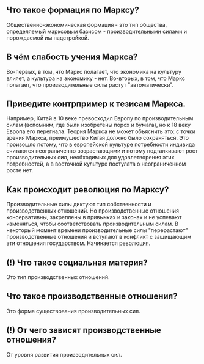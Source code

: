 ## Что такое формация по Марксу?
Общественно-экономическая формация - это тип общества, определяемый марксовым базисом - производительными силами и порождаемой им надстройкой.

## В чём слабость учения Маркса?
Во-первых, в том, что Маркс полагает, что экономика на культуру влияет, а культура на экономику - нет.
Во-вторых, в том, что Маркс полагает, что производительные силы растут "автоматически".

## Приведите контрпример к тезисам Маркса.
Например, Китай в 10 веке превосходил Европу по производительным силам (вспомним, где были изобретены порох и бумага), но к 18 веку Европа его перегнала.
Теория Маркса не может объяснить это: с точки зрения Маркса, преимущество Китая должно было сохраняться.
Это произошло потому, что в европейской культуре потребности индивида считаются неограниченно возрастающими и потому подталкивают рост производительных сил, необходимых для удовлетворения этих потребностей, а в восточной культуре постулата о неограниченном росте нет.

## Как происходит революция по Марксу?
Производительные силы диктуют тип собственности и производственных отношений.
Но производственные отношения консервативны, закреплены в привычках и законах и не успевают изменяться, чтобы соответствовать производительным силам.
В некоторый момент времени производительные силы "перерастают" производственные отношения и вступают в конфликт с защищающим эти отношения государством.
Начинается революция.

## (!) Что такое социальная материя?
Это тип производственных отношений.

## Что такое производственные отношения?
Это форма существования производительных сил.

## (!) От чего зависят производственные отношения?
От уровня развития производительных сил.
